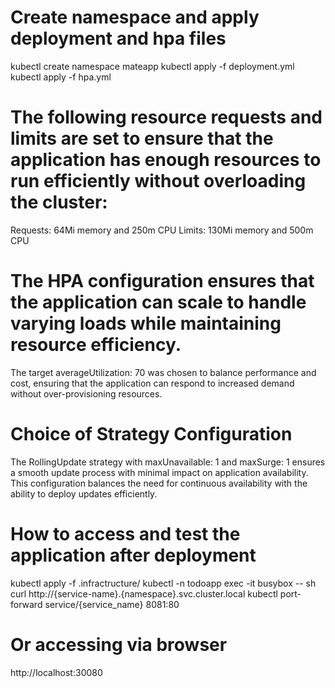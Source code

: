 # Create namespace and apply deployment and hpa files
kubectl create namespace mateapp
kubectl apply -f deployment.yml
kubectl apply -f hpa.yml

# The following resource requests and limits are set to ensure that the application has enough resources to run efficiently without overloading the cluster:
Requests: 64Mi memory and 250m CPU
Limits: 130Mi memory and 500m CPU

# The HPA configuration ensures that the application can scale to handle varying loads while maintaining resource efficiency. 
The target averageUtilization: 70 was chosen to balance performance and cost, ensuring that the application can respond to increased demand without over-provisioning resources.

# Choice of Strategy Configuration
The RollingUpdate strategy with maxUnavailable: 1 and maxSurge: 1 ensures a smooth update process with minimal impact on application availability. This configuration balances the need for continuous availability with the ability to deploy updates efficiently.

# How to access and test the application after deployment
kubectl apply -f .infractructure/
kubectl -n todoapp exec -it busybox -- sh
curl http://{service-name}.{namespace}.svc.cluster.local
kubectl port-forward service/{service_name} 8081:80
# Or accessing via browser
http://localhost:30080